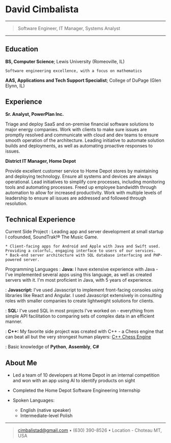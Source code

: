 David Cimbalista
============

----

>  Software Engineer, IT Manager, Systems Analyst

----

Education
---------

**BS, Computer Science**; Lewis University (Romeoville, IL)

    Software engineering excellence, with a focus on mathematics

**AAS, Applications and Tech Support Specialist**; College of DuPage (Glen Elynn, IL)

Experience
----------

**Sr. Analyst, PowerPlan Inc.**

Triage and deploy SaaS and on-premise financial software
solutions to major energy companies. Work with clients to make
sure issues are promptly resolved and communicate with cloud
and dev teams to ensure smooth operation of the architecture.
Leading initiative to automate solution builds and deployments,
as well as automating proactive responses to issues.

**District IT Manager, Home Depot**

Provide excellent customer service to Home Depot stores by
maintaining and deploying technology. Ensure all systems and
devices are always operational. Lead initiatives to simplify core
processes, including monitoring tools and automating processes.
Freed up employee bandwidth through automation to allow for
increased productivity. Work with multiple levels of leadership to
ensure all issues are addressed and followed through resolution.

Technical Experience
--------------------

Current Side Project
:   Leading app and server development at small startup I cofounded, SoundTrak!® The Music Game.

    * Client-facing apps for Android and Apple with Java and Swift used. Providing a colorful, engaging interface to users of our services.
    * Back-end server architecture with SQL database interfacing and PHP-powered server.

Programming Languages
:   **Java:** I have extensive experience with Java - I've implemented several apps using this language, as well as created servers with it. I'm most proficient in Java, with 5 years of experience.

:   **Javascript:** I've used Javascript to implement front-facing consoles using libraries like React and Angular. I used Javascript extensively in consulting roles with smaller companies to create lightweight solutions for clients.

:   **SQL:** I've used SQL in most projects I've worked on - everything from simple API facilitation to comparing sets of complex data in an efficient manner.

:   **C++:** My favorite side project was created with C++ - a Chess engine that can beat all but the very strongest human players: [C++ Chess Engine](https://github.com/stockfishdeveloper/C---Bitboard-Chess-Engine)

:   Basic knowledge of **Python**, **Assembly**, **C#**

About Me
----------------------------------------

* Led a team of 10 developers at Home Depot in an internal competition and won with an app using AI to identify products on sight

* Completed the Home Depot Software Engineering Internship

* Spoken Languages:

     * English (native speaker)
     * Intermediate-level Polish

----

> <cimbalistad@gmail.com> • (630) 390-8526 • 
> Location - Choteau MT, USA
